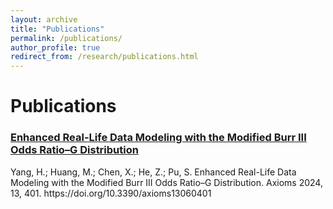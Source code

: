 ```yaml
---
layout: archive
title: "Publications"
permalink: /publications/
author_profile: true
redirect_from: /research/publications.html
---
```


<h1>Publications</h1>

<div class="publication-entry">
    <h3><a href="https://www.mdpi.com/2075-1680/13/6/401">Enhanced Real-Life Data Modeling with the Modified Burr III Odds Ratio–G Distribution</a></h3>
    <p>Yang, H.; Huang, M.; Chen, X.; He, Z.; Pu, S. Enhanced Real-Life Data Modeling with the Modified Burr III Odds Ratio–G Distribution. Axioms 2024, 13, 401. https://doi.org/10.3390/axioms13060401</p>
</div>

<!-- Repeat for other publications -->

